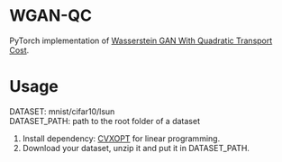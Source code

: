 # WGAN-QC
PyTorch implementation of [Wasserstein GAN With Quadratic Transport Cost](http://openaccess.thecvf.com/content_ICCV_2019/html/Liu_Wasserstein_GAN_With_Quadratic_Transport_Cost_ICCV_2019_paper.html).
# Usage
DATASET: mnist/cifar10/lsun <br>
DATASET_PATH: path to the root folder of a dataset <br>
1. Install dependency: [CVXOPT](https://cvxopt.org/) for linear programming. <br> 
2. Download your dataset, unzip it and put it in DATASET_PATH. <br>
